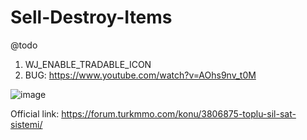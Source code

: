 # Sell-Destroy-Items
@todo
1. WJ_ENABLE_TRADABLE_ICON
2. BUG: https://www.youtube.com/watch?v=AOhs9nv_t0M

![image](https://user-images.githubusercontent.com/6385558/121390314-8c649980-c94d-11eb-8be3-9b137238c2ec.png)

Official link: https://forum.turkmmo.com/konu/3806875-toplu-sil-sat-sistemi/

